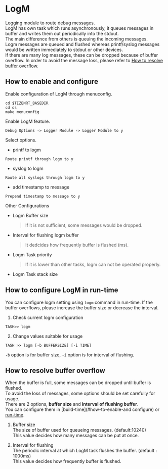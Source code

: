 # LogM
Logging module to route debug messages.  
LogM has own task which runs asynchronously, it queues messages in buffer and writes them out periodically into the stdout.  
The main difference from others is queuing the incoming messages.  
Logm messages are queued and flushed whereas printf/syslog messages would be written immediately to stdout or other devices.  
If there are many log messages, these can be dropped because of buffer overflow. In order to avoid the message loss, please refer to [How to resolve buffer overflow](#how-to-resolve-buffer-overflow).

## How to enable and configure
Enable configuration of LogM through menuconfig.
```
cd $TIZENRT_BASEDIR
cd os
make menuconfig
```
Enable LogM feature.
```
Debug Options -> Logger Module -> Logger Module to y
```
Select options.  
 * printf to logm
 ```
 Route printf through logm to y
 ```
 * syslog to logm
  ```
 Route all syslogs through logm to y
 ```
  * add timestamp to message
 ```
 Prepend timestamp to message to y
 ```

Other Configurations
 * Logm Buffer size  
   > If it is not sufficient, some messages would be dropped.
 * Interval for flushing logm buffer  
   > It dedcides how frequently buffer is flushed (ms).
 * Logm Task priority  
   > If it is lower than other tasks, logm can not be operated properly.
 * Logm Task stack size

## How to configure LogM in run-time
You can configure logm setting using `logm` command in run-time.
If the buffer overflows, please increase the buffer size or decrease the interval.
1. Check current logm configuration
```
TASH>> logm
```

2. Change values suitable for usage
```
TASH >> logm [-b BUFFERSIZE] [-i TIME]
```
`-b` option is for buffer size, `-i` option is for interval of flushing.

## How to resolve buffer overflow
When the buffer is full, some messages can be dropped until buffer is flushed.  
To avoid the loss of messages, some options should be set carefully for usage.  
There are 2 options, **buffer size** and **interval of flushing buffer**.  
You can configure them in [build-time](#how-to-enable-and configure) or [run-time](#how-to-configure-logm-in-run-time).
1. Buffer size  
The size of buffer used for queueing messages. (default:10240)  
This value decides how many messages can be put at once.

2. Interval for flushing  
The periodic interval at which LogM task flushes the buffer. (default : 1000ms)  
This value decides how frequently buffer is flushed.
